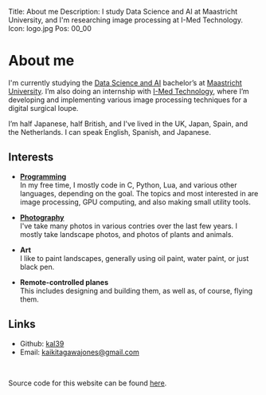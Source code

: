 Title: About me
Description: I study Data Science and AI at Maastricht University, and I'm researching image processing at I-Med Technology.
Icon: logo.jpg
Pos: 00_00

# About me

I'm currently studying the [Data Science and AI](https://curriculum.maastrichtuniversity.nl/education/bachelor/data-science-and-artificial-intelligence) bachelor’s at [Maastricht University](https://www.maastrichtuniversity.nl/). I’m also doing an internship with [I-Med Technology](https://www.i-medtech.nl/), where I’m developing and implementing various image processing techniques for a digital surgical loupe.

I’m half Japanese, half British, and I've lived in the UK, Japan, Spain, and the Netherlands. I can speak English, Spanish, and Japanese.

## Interests

- **[Programming](projects.md)**  
  In my free time, I mostly code in C, Python, Lua, and various other languages, depending on the goal. The topics and most interested in are image processing, GPU computing, and also making small utility tools.

- **[Photography](photos.md)**  
  I've take many photos in various contries over the last few years. I mostly take landscape photos, and photos of plants and animals.

- **Art**  
  I like to paint landscapes, generally using oil paint, water paint, or just black pen.

- **Remote-controlled planes**  
  This includes designing and building them, as well as, of course, flying them.

## Links

- Github: [kal39](https://github.com/kal39)
- Email: [kaikitagawajones@gmail.com](mailto:kaikitagawajones@gmail.com)

<br>

Source code for this website can be found [here](https://github.com/kal39/portfolio_v2).